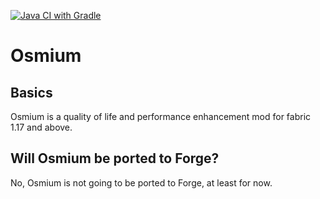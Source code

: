 [![Java CI with Gradle](https://github.com/Intro-Dev/Osmium/actions/workflows/gradle.yml/badge.svg?branch=1.17.x)](https://github.com/Intro-Dev/Osmium/actions/workflows/gradle.yml)

# Osmium

## Basics
Osmium is a quality of life and performance enhancement mod for fabric 1.17 and above.

## Will Osmium be ported to Forge?
No, Osmium is not going to be ported to Forge, at least for now.